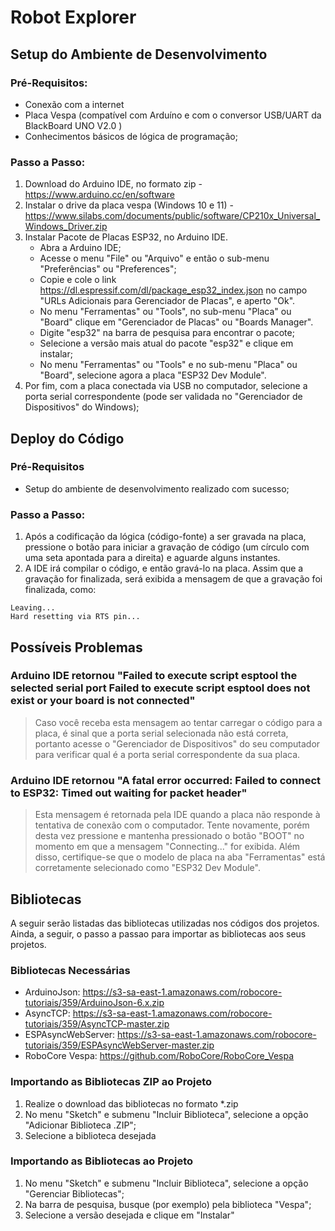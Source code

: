 # Robot Explorer

## Setup do Ambiente de Desenvolvimento

### Pré-Requisitos:

- Conexão com a internet
- Placa Vespa (compatível com Arduíno e com o conversor USB/UART da BlackBoard UNO V2.0 )
- Conhecimentos básicos de lógica de programação;


### Passo a Passo:

1) Download do Arduino IDE, no formato zip - https://www.arduino.cc/en/software
2) Instalar o drive da placa vespa (Windows 10 e 11) - https://www.silabs.com/documents/public/software/CP210x_Universal_Windows_Driver.zip
3) Instalar Pacote de Placas ESP32, no Arduino IDE.
    - Abra a Arduino IDE;
    - Acesse o menu "File" ou "Arquivo" e então o sub-menu "Preferências" ou "Preferences";
    - Copie e cole o link https://dl.espressif.com/dl/package_esp32_index.json no campo "URLs Adicionais para Gerenciador de Placas", e aperto "Ok".
    - No menu "Ferramentas" ou "Tools", no sub-menu "Placa" ou "Board" clique em "Gerenciador de Placas" ou "Boards Manager".
    - Digite "esp32" na barra de pesquisa para encontrar o pacote;
    - Selecione a versão mais atual do pacote "esp32" e clique em instalar;
    - No menu "Ferramentas" ou "Tools" e no sub-menu "Placa" ou "Board", selecione agora a placa "ESP32 Dev Module".
4) Por fim, com a placa conectada via USB no computador, selecione a porta serial correspondente (pode ser validada no "Gerenciador de Dispositivos" do Windows);

## Deploy do Código

### Pré-Requisitos
- Setup do ambiente de desenvolvimento realizado com sucesso;

### Passo a Passo:

1) Após a codificação da lógica (código-fonte) a ser gravada na placa, pressione o botão para iniciar a gravação de código (um círculo com uma seta apontada para a direita) e aguarde alguns instantes. 
2) A IDE irá compilar o código, e então gravá-lo na placa. Assim que a gravação for finalizada, será exibida a mensagem de que a gravação foi finalizada, como:
```
Leaving... 
Hard resetting via RTS pin...
```

## Possíveis Problemas

### Arduino IDE retornou "Failed to execute script esptool the selected serial port Failed to execute script esptool does not exist or your board is not connected"

> Caso você receba esta mensagem ao tentar carregar o código para a placa, é sinal que a porta serial selecionada não está correta, portanto acesse o "Gerenciador de Dispositivos" do seu computador para verificar qual é a porta serial correspondente da sua placa.

### Arduino IDE retornou "A fatal error occurred: Failed to connect to ESP32: Timed out waiting for packet header"
> Esta mensagem é retornada pela IDE quando a placa não responde à tentativa de conexão com o computador. Tente novamente, porém desta vez pressione e mantenha pressionado o botão "BOOT" no momento em que a mensagem "Connecting..." for exibida. Além disso, certifique-se que o modelo de placa na aba "Ferramentas" está corretamente selecionado como "ESP32 Dev Module".

## Bibliotecas

A seguir serão listadas das bibliotecas utilizadas nos códigos dos projetos. Ainda, a seguir, o passo a passao para importar as bibliotecas aos seus projetos.

### Bibliotecas Necessárias

- ArduinoJson: https://s3-sa-east-1.amazonaws.com/robocore-tutoriais/359/ArduinoJson-6.x.zip
- AsyncTCP: https://s3-sa-east-1.amazonaws.com/robocore-tutoriais/359/AsyncTCP-master.zip
- ESPAsyncWebServer: https://s3-sa-east-1.amazonaws.com/robocore-tutoriais/359/ESPAsyncWebServer-master.zip
- RoboCore Vespa: https://github.com/RoboCore/RoboCore_Vespa

### Importando as Bibliotecas ZIP ao Projeto

1) Realize o download das bibliotecas no formato *.zip
2) No menu "Sketch" e submenu "Incluir Biblioteca", selecione a opção "Adicionar Biblioteca .ZIP";
3) Selecione a biblioteca desejada

### Importando as Bibliotecas ao Projeto

1) No menu "Sketch" e submenu "Incluir Biblioteca", selecione a opção "Gerenciar Bibliotecas";
2) Na barra de pesquisa, busque (por exemplo) pela biblioteca "Vespa";
3) Selecione a versão desejada e clique em "Instalar"